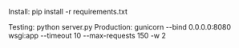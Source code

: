 Install: pip install -r requirements.txt 

Testing: python server.py
Production: gunicorn --bind 0.0.0.0:8080 wsgi:app --timeout 10 --max-requests 150 -w 2